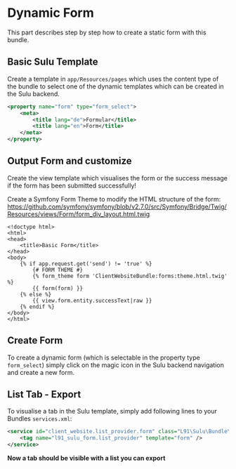 # Dynamic Form

This part describes step by step how to create a static form with this bundle.

## Basic Sulu Template

Create a template in `app/Resources/pages` which uses the content type of the bundle to select
one of the dynamic templates which can be created in the Sulu backend.

``` xml
<property name="form" type="form_select">
    <meta>
        <title lang="de">Formular</title>
        <title lang="en">Form</title>
    </meta>
</property>
```

## Output Form and customize

Create the view template which visualises the form or the success message if the form
has been submitted successfully!

Create a Symfony Form Theme to modify the HTML structure of the form:
https://github.com/symfony/symfony/blob/v2.7.0/src/Symfony/Bridge/Twig/Resources/views/Form/form_div_layout.html.twig

``` twig
<!doctype html>
<html>
<head>
    <title>Basic Form</title>
</head>
<body>
    {% if app.request.get('send') != 'true' %}
        {# FORM THEME #}
        {% form_theme form 'ClientWebsiteBundle:forms:theme.html.twig' %}
        {{ form(form) }}
    {% else %}
        {{ view.form.entity.successText|raw }}
    {% endif %}
</body>
</html>
```

## Create Form

To create a dynamic form (which is selectable in the property type `form_select`) simply
click on the magic icon in the Sulu backend navigation and create a new form.


## List Tab - Export

To visualise a tab in the Sulu template, simply add following lines to your Bundles `services.xml`:

```xml
<service id="client_website.list_provider.form" class="L91\Sulu\Bundle\FormBundle\Provider\DynamicProvider">
    <tag name="l91_sulu_form.list_provider" template="form" />
</service>
```

**Now a tab should be visible with a list you can export**